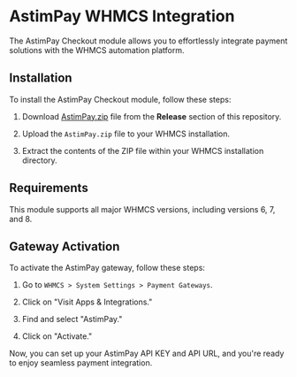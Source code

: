 # AstimPay WHMCS Integration

The AstimPay Checkout module allows you to effortlessly integrate payment solutions with the WHMCS automation platform.

## Installation

To install the AstimPay Checkout module, follow these steps:

1. Download [AstimPay.zip](https://github.com/astimpay/WHMCS/releases/download/v1.0.0/AstimPay.zip) file from the **Release** section of this repository.

2. Upload the `AstimPay.zip` file to your WHMCS installation.

3. Extract the contents of the ZIP file within your WHMCS installation directory.

## Requirements

This module supports all major WHMCS versions, including versions 6, 7, and 8.

## Gateway Activation

To activate the AstimPay gateway, follow these steps:

1. Go to `WHMCS > System Settings > Payment Gateways`.

2. Click on "Visit Apps & Integrations."

3. Find and select "AstimPay."

4. Click on "Activate."

Now, you can set up your AstimPay API KEY and API URL, and you're ready to enjoy seamless payment integration.